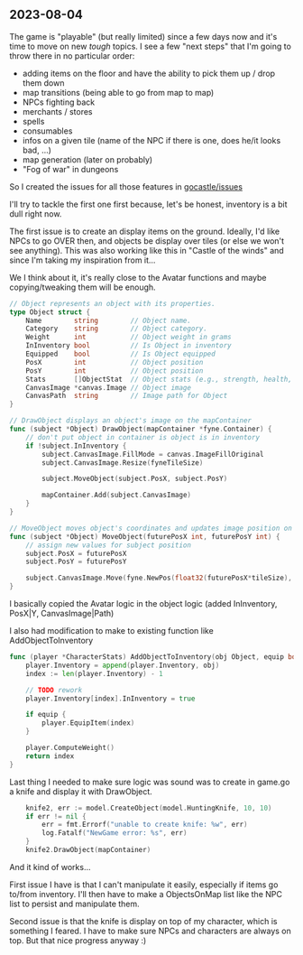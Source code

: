 ## 2023-08-04

The game is "playable" (but really limited) since a few days now and it's time to move on new *tough* topics. I see a few "next steps" that I'm going to throw there in no particular order:
* adding items on the floor and have the ability to pick them up / drop them down
* map transitions (being able to go from map to map)
* NPCs fighting back
* merchants / stores
* spells
* consumables
* infos on a given tile (name of the NPC if there is one, does he/it looks bad, ...)
* map generation (later on probably)
* "Fog of war" in dungeons

So I created the issues for all those features in [gocastle/issues](https://github.com/zwindler/gocastle/issues)

I'll try to tackle the first one first because, let's be honest, inventory is a bit dull right now.

The first issue is to create an display items on the ground. Ideally, I'd like NPCs to go OVER then, and objects be display over tiles (or else we won't see anything). This was also working like this in "Castle of the winds" and since I'm taking my inspiration from it...

We I think about it, it's really close to the Avatar functions and maybe copying/tweaking them will be enough.


```go
// Object represents an object with its properties.
type Object struct {
	Name        string        // Object name.
	Category    string        // Object category.
	Weight      int           // Object weight in grams
	InInventory bool          // Is Object in inventory
	Equipped    bool          // Is Object equipped
	PosX        int           // Object position
	PosY        int           // Object position
	Stats       []ObjectStat  // Object stats (e.g., strength, health, etc.).
	CanvasImage *canvas.Image // Object image
	CanvasPath  string        // Image path for Object
}

// DrawObject displays an object's image on the mapContainer
func (subject *Object) DrawObject(mapContainer *fyne.Container) {
	// don't put object in container is object is in inventory
	if !subject.InInventory {
		subject.CanvasImage.FillMode = canvas.ImageFillOriginal
		subject.CanvasImage.Resize(fyneTileSize)

		subject.MoveObject(subject.PosX, subject.PosY)

		mapContainer.Add(subject.CanvasImage)
	}
}

// MoveObject moves object's coordinates and updates image position on map
func (subject *Object) MoveObject(futurePosX int, futurePosY int) {
	// assign new values for subject position
	subject.PosX = futurePosX
	subject.PosY = futurePosY

	subject.CanvasImage.Move(fyne.NewPos(float32(futurePosX*tileSize), float32(futurePosY*tileSize)))
}
```

I basically copied the Avatar logic in the object logic (added InInventory, PosX|Y, CanvasImage|Path)

I also had modification to make to existing function like AddObjectToInventory

```go
func (player *CharacterStats) AddObjectToInventory(obj Object, equip bool) int {
	player.Inventory = append(player.Inventory, obj)
	index := len(player.Inventory) - 1

	// TODO rework
	player.Inventory[index].InInventory = true

	if equip {
		player.EquipItem(index)
	}

	player.ComputeWeight()
	return index
}
```

Last thing I needed to make sure logic was sound was to create in game.go a knife and display it with DrawObject. 

```go
	knife2, err := model.CreateObject(model.HuntingKnife, 10, 10)
	if err != nil {
		err = fmt.Errorf("unable to create knife: %w", err)
		log.Fatalf("NewGame error: %s", err)
	}
	knife2.DrawObject(mapContainer)
```

And it kind of works...

First issue I have is that I can't manipulate it easily, especially if items go to/from inventory. I'll then have to make a ObjectsOnMap list like the NPC list to persist and manipulate them.

Second issue is that the knife is display on top of my character, which is something I feared. I have to make sure NPCs and characters are always on top. But that nice progress anyway :\)
